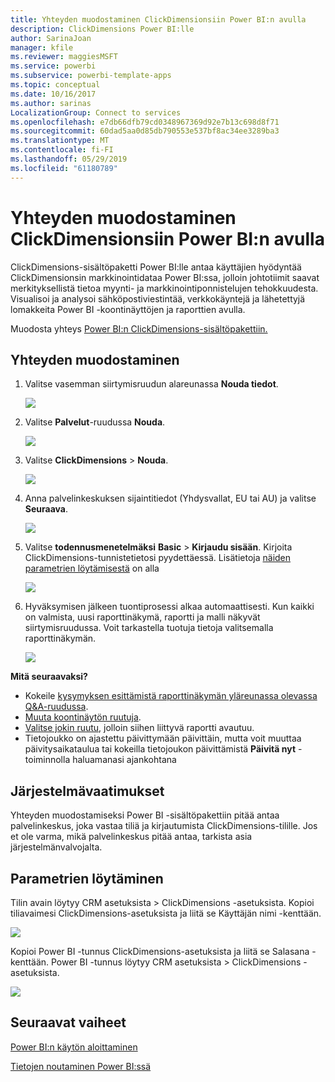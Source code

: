 ```yaml
---
title: Yhteyden muodostaminen ClickDimensionsiin Power BI:n avulla
description: ClickDimensions Power BI:lle
author: SarinaJoan
manager: kfile
ms.reviewer: maggiesMSFT
ms.service: powerbi
ms.subservice: powerbi-template-apps
ms.topic: conceptual
ms.date: 10/16/2017
ms.author: sarinas
LocalizationGroup: Connect to services
ms.openlocfilehash: e7db66dfb79cd0348967369d92e7b13c698d8f71
ms.sourcegitcommit: 60dad5aa0d85db790553e537bf8ac34ee3289ba3
ms.translationtype: MT
ms.contentlocale: fi-FI
ms.lasthandoff: 05/29/2019
ms.locfileid: "61180789"
---
```

# <a name="connect-to-clickdimensions-with-power-bi"></a>Yhteyden muodostaminen ClickDimensionsiin Power BI:n avulla
ClickDimensions-sisältöpaketti Power BI:lle antaa käyttäjien hyödyntää ClickDimensionsin markkinointidataa Power BI:ssa, jolloin johtotiimit saavat merkityksellistä tietoa myynti- ja markkinointiponnistelujen tehokkuudesta. Visualisoi ja analysoi sähköpostiviestintää, verkkokäyntejä ja lähetettyjä lomakkeita Power BI -koontinäyttöjen ja raporttien avulla.

Muodosta yhteys [Power BI:n ClickDimensions-sisältöpakettiin.](https://app.powerbi.com/getdata/services/click-dimensions)

## <a name="how-to-connect"></a>Yhteyden muodostaminen
1. Valitse vasemman siirtymisruudun alareunassa **Nouda tiedot**.
   
   ![](media/service-connect-to-clickdimensions/getdata.png)
2. Valitse **Palvelut**-ruudussa **Nouda**.
   
   ![](media/service-connect-to-clickdimensions/services.png)
3. Valitse **ClickDimensions** \> **Nouda**.
   
   ![](media/service-connect-to-clickdimensions/clickdimensions.png)
4. Anna palvelinkeskuksen sijaintitiedot (Yhdysvallat, EU tai AU) ja valitse **Seuraava**.
   
   ![](media/service-connect-to-clickdimensions/params.png)
5. Valitse **todennusmenetelmäksi** **Basic** \> **Kirjaudu sisään**. Kirjoita ClickDimensions-tunnistetietosi pyydettäessä. Lisätietoja [näiden parametrien löytämisestä](#FindingParams) on alla
   
    ![](media/service-connect-to-clickdimensions/creds.png)
6. Hyväksymisen jälkeen tuontiprosessi alkaa automaattisesti. Kun kaikki on valmista, uusi raporttinäkymä, raportti ja malli näkyvät siirtymisruudussa. Voit tarkastella tuotuja tietoja valitsemalla raporttinäkymän.
   
     ![](media/service-connect-to-clickdimensions/dashboard.png)

**Mitä seuraavaksi?**

* Kokeile [kysymyksen esittämistä raporttinäkymän yläreunassa olevassa Q&A-ruudussa](consumer/end-user-q-and-a.md).
* [Muuta koontinäytön ruutuja](service-dashboard-edit-tile.md).
* [Valitse jokin ruutu](consumer/end-user-tiles.md), jolloin siihen liittyvä raportti avautuu.
* Tietojoukko on ajastettu päivittymään päivittäin, mutta voit muuttaa päivitysaikataulua tai kokeilla tietojoukon päivittämistä **Päivitä nyt** -toiminnolla haluamanasi ajankohtana

## <a name="system-requirements"></a>Järjestelmävaatimukset
Yhteyden muodostamiseksi Power BI -sisältöpakettiin pitää antaa palvelinkeskus, joka vastaa tiliä ja kirjautumista ClickDimensions-tilille. Jos et ole varma, mikä palvelinkeskus pitää antaa, tarkista asia järjestelmänvalvojalta.

<a name="FindingParams"></a>

## <a name="finding-parameters"></a>Parametrien löytäminen
Tilin avain löytyy CRM asetuksista \> ClickDimensions -asetuksista. Kopioi tiliavaimesi ClickDimensions-asetuksista ja liitä se Käyttäjän nimi -kenttään.  

![](media/service-connect-to-clickdimensions/crm.png)  

Kopioi Power BI -tunnus ClickDimensions-asetuksista ja liitä se Salasana -kenttään. Power BI -tunnus löytyy CRM asetuksista \> ClickDimensions -asetuksista.  

![](media/service-connect-to-clickdimensions/crm2.png)  

## <a name="next-steps"></a>Seuraavat vaiheet
[Power BI:n käytön aloittaminen](service-get-started.md)

[Tietojen noutaminen Power BI:ssä](service-get-data.md)

